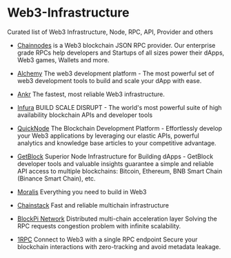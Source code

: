 # Web3-Infrastructure
Curated list of Web3 Infrastructure,  Node, RPC, API, Provider and others 

- [Chainnodes](https://www.chainnodes.org) is a Web3 blockchain JSON RPC provider. Our enterprise grade RPCs help developers and Startups of all sizes power their dApps, Web3 games, Wallets and more.

- [Alchemy](https://alchemy.com/?r=DY5MjYyMzcyMDY3N)
The web3 development platform - The most powerful set of web3 development tools to build and scale your dApp with ease.

- [Ankr](https://www.ankr.com)
The fastest, most reliable Web3 infrastructure.

- [Infura](https://www.infura.io)
BUILD SCALE DISRUPT - The world's most powerful suite of high availability blockchain APIs and developer tools

- [QuickNode](https://www.quicknode.com)
The Blockchain Development Platform - Effortlessly develop your Web3 applications by leveraging our elastic APIs,
powerful analytics and knowledge base articles to your competitive advantage.

- [GetBlock](https://account.getblock.io/sign-in?ref=OGUzNWE1MDQtODFlYi01ZWE4LTg4N2ItOTE3MTBiZTcyYmMz)
Superior Node Infrastructure for Building dApps - GetBlock developer tools and valuable insights guarantee a simple and reliable API access to multiple blockchains: Bitcoin, Ethereum, BNB Smart Chain (Binance Smart Chain), etc.

- [Moralis](https://moralis.io)
Everything you need to build in Web3


- [Chainstack](https://chainstack.com)
Fast and reliable multichain infrastructure


- [BlockPi Network](https://blockpi.io)
Distributed multi-chain acceleration layer
Solving the RPC requests congestion problem with infinite scalability.


- [1RPC](https://1rpc.io) Connect to Web3 with a single RPC endpoint
Secure your blockchain interactions with zero-tracking and avoid metadata leakage.